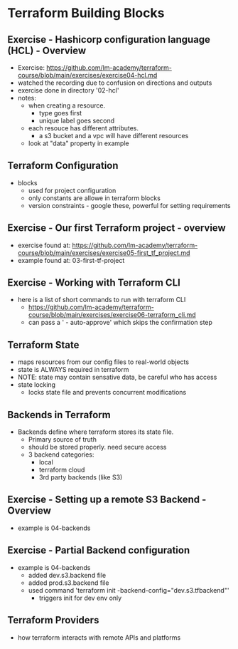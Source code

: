 # Terraform Building Blocks

## Exercise - Hashicorp configuration language (HCL) - Overview
- Exercise: https://github.com/lm-academy/terraform-course/blob/main/exercises/exercise04-hcl.md 
- watched the recording due to confusion on directions and outputs
- exercise done in directory '02-hcl'
- notes:
  * when creating a resource.
    - type goes first
    - unique label goes second
  * each resouce has different attributes. 
    - a s3 bucket and a vpc will have different resources
  * look at "data" property in example

## Terraform Configuration
- blocks
  * used for project configuration
  * only constants are allowe in terraform blocks
  * version constraints - google these, powerful for setting requirements

## Exercise - Our first Terraform project - overview
  - exercise found at: https://github.com/lm-academy/terraform-course/blob/main/exercises/exercise05-first_tf_project.md
  - example found at: 03-first-tf-project

## Exercise - Working with Terraform CLI
- here is a list of short commands to run with terraform CLI
  * https://github.com/lm-academy/terraform-course/blob/main/exercises/exercise06-terraform_cli.md
  * can pass a ' - auto-approve' which skips the confirmation step

## Terraform State
- maps resources from our config files to real-world objects
- state is ALWAYS required in terraform
- NOTE: state may contain sensative data, be careful who has access
- state locking
  * locks state file and prevents concurrent modifications

## Backends in Terraform
- Backends define where terraform stores its state file.
  * Primary source of truth
  * should be stored properly. need secure access
  * 3 backend categories:
    - local
    - terraform cloud
    - 3rd party backends (like S3)

## Exercise - Setting up a remote S3 Backend - Overview
- example is 04-backends

## Exercise - Partial Backend configuration
- example is 04-backends
  * added dev.s3.backend file
  * added prod.s3.backend file
  * used command 'terraform init -backend-config="dev.s3.tfbackend"'
    - triggers init for dev env only

## Terraform Providers
- how terraform interacts with remote APIs and platforms